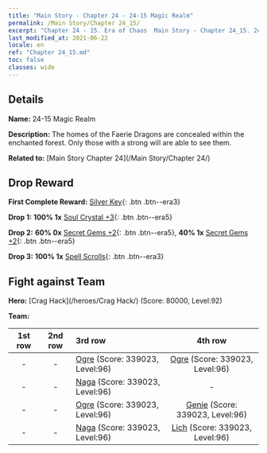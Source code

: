 ```yaml
---
title: "Main Story - Chapter 24 - 24-15 Magic Realm"
permalink: /Main Story/Chapter 24_15/
excerpt: "Chapter 24 - 15. Era of Chaos  Main Story - Chapter 24_15. 24-15 Magic Realm"
last_modified_at: 2021-06-22
locale: en
ref: "Chapter 24_15.md"
toc: false
classes: wide
---
```


## Details

 **Name:** 24-15 Magic Realm

 **Description:** The homes of the Faerie Dragons are concealed within the enchanted forest. Only those with a strong will are able to see them.

 **Related to:** [Main Story Chapter 24](/Main Story/Chapter 24/)

## Drop Reward

 **First Complete Reward:** [Silver Key](/Items/con_693/){: .btn .btn--era3}

 **Drop 1:** **100% 1x** [Soul Crystal +3](/Items/mat_87/){: .btn .btn--era5}

 **Drop 2:** **60% 0x** [Secret Gems +2](/Items/mat_79/){: .btn .btn--era5}, **40% 1x** [Secret Gems +2](/Items/mat_79/){: .btn .btn--era5}

 **Drop 3:** **100% 1x** [Spell Scrolls](/Items/con_694/){: .btn .btn--era3}


## Fight against Team
 **Hero:** [Crag Hack](/heroes/Crag Hack/) (Score: 80000, Level:92)

 **Team:**


  | 1st row | 2nd row | 3rd row | 4th row |
  |:----:|:----:|:----|:----:|
  | - | - | [Ogre](/units/Ogre/) (Score: 339023, Level:96)  | [Ogre](/units/Ogre/) (Score: 339023, Level:96)  |
  | - | - | [Naga](/units/Naga/) (Score: 339023, Level:96)  | - |
  | - | - | [Ogre](/units/Ogre/) (Score: 339023, Level:96)  | [Genie](/units/Genie/) (Score: 339023, Level:96)  |
  | - | - | [Naga](/units/Naga/) (Score: 339023, Level:96)  | [Lich](/units/Lich/) (Score: 339023, Level:96)  |



